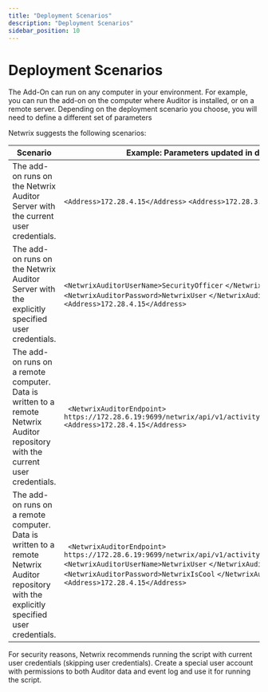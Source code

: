 ```yaml
---
title: "Deployment Scenarios"
description: "Deployment Scenarios"
sidebar_position: 10
---
```


# Deployment Scenarios

The Add-On can run on any computer in your environment. For example, you can run the add-on on the
computer where Auditor is installed, or on a remote server. Depending on the deployment scenario you
choose, you will need to define a different set of parameters

Netwrix suggests the following scenarios:

| Scenario                                                                                                                                     | Example: Parameters updated in default settings.xml                                                                                                                                                                                                                                    |
| -------------------------------------------------------------------------------------------------------------------------------------------- | -------------------------------------------------------------------------------------------------------------------------------------------------------------------------------------------------------------------------------------------------------------------------------------- |
| The add-on runs on the Netwrix Auditor Server with the current user credentials.                                                             | `<Address>172.28.4.15</Address>` `<Address>172.28.3.18</Address>`                                                                                                                                                                                                                      |
| The add-on runs on the Netwrix Auditor Server with the explicitly specified user credentials.                                                | `<NetwrixAuditorUserName>SecurityOfficer` `</NetwrixAuditorUserName>` `<NetwrixAuditorPassword>NetwrixUser` `</NetwrixAuditorPassword>` `<Address>172.28.4.15</Address>`                                                                                                               |
| The add-on runs on a remote computer. Data is written to a remote Netwrix Auditor repository with the current user credentials.              | ` <NetwrixAuditorEndpoint>   https://172.28.6.19:9699/netwrix/api/v1/activity_records</NetwrixAuditorEndpoint>` `<Address>172.28.4.15</Address>`                                                                                                                                       |
| The add-on runs on a remote computer. Data is written to a remote Netwrix Auditor repository with the explicitly specified user credentials. | ` <NetwrixAuditorEndpoint>   https://172.28.6.19:9699/netwrix/api/v1/activity_records</NetwrixAuditorEndpoint>` `<NetwrixAuditorUserName>NetwrixUser` `</NetwrixAuditorUserName>` `<NetwrixAuditorPassword>NetwrixIsCool` `</NetwrixAuditorPassword>` `<Address>172.28.4.15</Address>` |

For security reasons, Netwrix recommends running the script with current user credentials (skipping
user credentials). Create a special user account with permissions to both Auditor data and event log
and use it for running the script.
